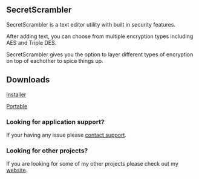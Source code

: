 ## SecretScrambler

SecretScrambler is a text editor utility with built in security features.  

After adding text, you can choose from multiple encryption types including AES and Triple DES.  

SecretScrambler gives you the option to layer different types of encryption on top of eachother to spice things up.


## Downloads
[Installer](https://github.com/rh1269/SecretScrambler/releases/download/1/SecretScrambler_Installer.zip)

[Portable](https://github.com/rh1269/SecretScrambler/releases/download/1/SecretScrambler_Portable.zip)



### Looking for application support?

If your having any issue please [contact support](mailto:humbot1@gmail.com).

### Looking for other projects?

If you are looking for some of my other projects please check out my [website](https://robhumble.com/#/).
